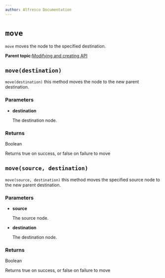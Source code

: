 ```yaml
---
author: Alfresco Documentation
---
```


# `move`

`move` moves the node to the specified destination.

**Parent topic:**[Modifying and creating API](../references/API-JS-ModifyCreate.md)

## `move(destination)`

`move(destination)` this method moves the node to the new parent destination.

### Parameters

-   **destination**

    The destination node.


### Returns

Boolean

Returns true on success, or false on failure to move

## `move(source, destination)`

`move(source, destination)` this method moves the specified source node to the new parent destination.

### Parameters

-   **source**

    The source node.

-   **destination**

    The destination node.


### Returns

Boolean

Returns true on success, or false on failure to move

